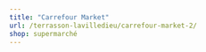 ```yaml
---
title: "Carrefour Market"
url: /terrasson-lavilledieu/carrefour-market-2/
shop: supermarché
---
```

